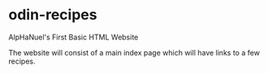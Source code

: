 # odin-recipes
AlpHaNuel's First Basic HTML Website
<p>The website will consist of a main index page which will have links to a few recipes.
